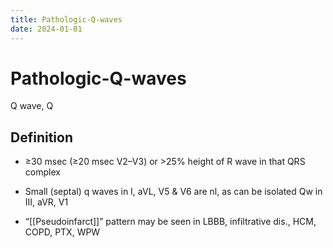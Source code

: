```yaml
---
title: Pathologic-Q-waves
date: 2024-01-01
---
```


# Pathologic-Q-waves

Q wave, Q

## Definition

- ≥30 msec (≥20 msec V2–V3) or >25% height of R wave in that QRS complex

- Small (septal) q waves in I, aVL, V5 & V6 are nl, as can be isolated Qw in III, aVR, V1

- “[[Pseudoinfarct]]” pattern may be seen in LBBB, infiltrative dis., HCM, COPD, PTX, WPW
